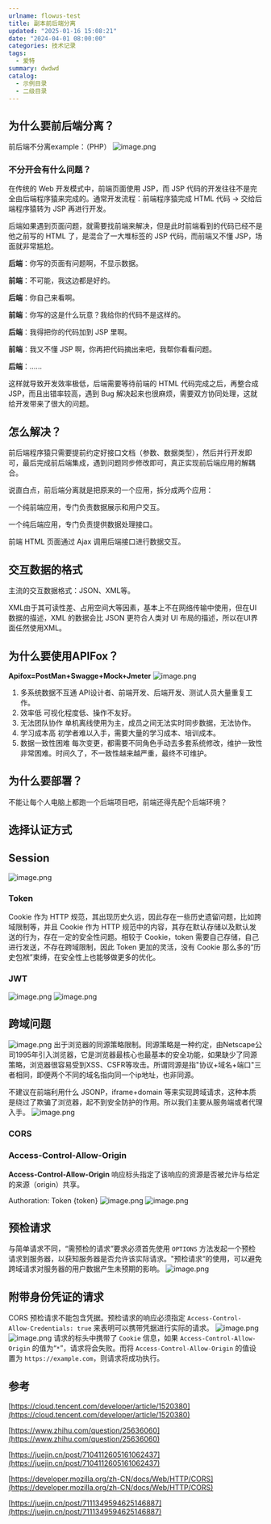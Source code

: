 ```yaml
---
urlname: flowus-test
title: 副本前后端分离
updated: "2025-01-16 15:08:21"
date: "2024-04-01 08:00:00"
categories: 技术记录
tags:
  - 爱特
summary: dwdwd
catalog:
  - 示例目录
  - 二级目录
---
```


## 为什么要前后端分离？

前后端不分离example：（PHP）
![image.png](https://image.1874.cool/elog-docs-images/d56c3afe31330bf656189ae0c837542a.png)

### 不分开会有什么问题？

在传统的 Web 开发模式中，前端页面使用 JSP，而 JSP 代码的开发往往不是完全由后端程序猿来完成的。通常开发流程：前端程序猿完成 HTML 代码 → 交给后端程序猿转为 JSP 再进行开发。

后端如果遇到页面问题，就需要找前端来解决，但是此时前端看到的代码已经不是他之前写的 HTML 了，是混合了一大堆标签的 JSP 代码，而前端又不懂 JSP，场面就非常尴尬。

**后端**：你写的页面有问题啊，不显示数据。

**前端**：不可能，我这边都是好的。

**后端**：你自己来看啊。

**前端**：你写的这是什么玩意？我给你的代码不是这样的。

**后端**：我得把你的代码加到 JSP 里啊。

**前端**：我又不懂 JSP 啊，你再把代码摘出来吧，我帮你看看问题。

**后端**：......

这样就导致开发效率极低，后端需要等待前端的 HTML 代码完成之后，再整合成 JSP，而且出错率较高，遇到 Bug 解决起来也很麻烦，需要双方协同处理，这就给开发带来了很大的问题。

## 怎么解决？

前后端程序猿只需要提前约定好接口文档（参数、数据类型），然后并行开发即可，最后完成前后端集成，遇到问题同步修改即可，真正实现前后端应用的解耦合。

说直白点，前后端分离就是把原来的一个应用，拆分成两个应用：

一个纯前端应用，专门负责数据展示和用户交互。

一个纯后端应用，专门负责提供数据处理接口。

前端 HTML 页面通过 Ajax 调用后端接口进行数据交互。

## 交互数据的格式

主流的交互数据格式：JSON、XML等。

XML由于其可读性差、占用空间大等因素，基本上不在网络传输中使用，但在UI数据的描述，XML 的数据会比 JSON 更符合人类对 UI 布局的描述，所以在UI界面任然使用XML。

## 为什么要使用APIFox？

**Apifox=PostMan+Swagge+Mock+Jmeter**
![image.png](https://image.1874.cool/elog-docs-images/547fe9f200bad269657925c6accbe553.png)

1. 多系统数据不互通
   API设计者、前端开发、后端开发、测试人员大量重复工作。
1. 效率低
   可视化程度低、操作不友好。
1. 无法团队协作
   单机离线使用为主，成员之间无法实时同步数据，无法协作。
1. 学习成本高
   初学者难以入手，需要大量的学习成本、培训成本。
1. 数据一致性困难
   每次变更，都需要不同角色手动去多套系统修改，维护一致性非常困难。时间久了，不一致性越来越严重，最终不可维护。

## 为什么要部署？

不能让每个人电脑上都跑一个后端项目吧，前端还得先配个后端环境？

## 选择认证方式

## Session

![image.png](https://image.1874.cool/elog-docs-images/a60b041a85fd13e185312d57b922a5f4.png)

### Token

Cookie 作为 HTTP 规范，其出现历史久远，因此存在一些历史遗留问题，比如跨域限制等，并且 Cookie 作为 HTTP 规范中的内容，其存在默认存储以及默认发送的行为，存在一定的安全性问题。相较于 Cookie，token 需要自己存储，自己进行发送，不存在跨域限制，因此 Token 更加的灵活，没有 Cookie 那么多的“历史包袱”束缚，在安全性上也能够做更多的优化。

### JWT

![image.png](https://image.1874.cool/elog-docs-images/1f4476016ac15f5b159d3cff134d86d8.png)
![image.png](https://image.1874.cool/elog-docs-images/313b6e410f3b1f4d05137cbefe8799d0.png)

## 跨域问题

![image.png](https://image.1874.cool/elog-docs-images/86717812cd3884f6b284b72e48cd9666.png)
出于浏览器的同源策略限制。同源策略是一种约定，由Netscape公司1995年引入浏览器，它是浏览器最核心也最基本的安全功能，如果缺少了同源策略，浏览器很容易受到XSS、CSFR等攻击。所谓同源是指"协议+域名+端口"三者相同，即便两个不同的域名指向同一个ip地址，也非同源。

不建议在前端利用什么 JSONP，iframe+domain 等来实现跨域请求，这种本质是绕过了欺骗了浏览器，起不到安全防护的作用。所以我们主要从服务端或者代理入手。
![image.png](https://image.1874.cool/elog-docs-images/db18627d9cb8b6b711cbc67c8dc59dfb.png)

### CORS

### Access-Control-Allow-Origin

**Access-Control-Allow-Origin** 响应标头指定了该响应的资源是否被允许与给定的来源（origin）共享。

Authoration: Token {token}
![image.png](https://image.1874.cool/elog-docs-images/9a88e6c2ff8a01f61faa7b28fc7814d3.png)
![image.png](https://image.1874.cool/elog-docs-images/3378ee5839a95d8cdd2db34654676389.png)

## 预检请求

与简单请求不同，“需预检的请求”要求必须首先使用 `OPTIONS` 方法发起一个预检请求到服务器，以获知服务器是否允许该实际请求。"预检请求“的使用，可以避免跨域请求对服务器的用户数据产生未预期的影响。
![image.png](https://image.1874.cool/elog-docs-images/53058e3a0aadf053d24f1428be203859.png)

## 附带身份凭证的请求

CORS 预检请求不能包含凭据。预检请求的响应必须指定 `Access-Control-Allow-Credentials: true` 来表明可以携带凭据进行实际的请求。
![image.png](https://image.1874.cool/elog-docs-images/12757093229734cf0b23f81218e3a19b.png)
![image.png](https://image.1874.cool/elog-docs-images/1b4cf9550672eed3cdefabfa8447045a.png)
请求的标头中携带了 `Cookie` 信息，如果 `Access-Control-Allow-Origin` 的值为“`*`”，请求将会失败。而将 `Access-Control-Allow-Origin` 的值设置为 `https://example.com`，则请求将成功执行。

## 参考

[https://cloud.tencent.com/developer/article/1520380](https://cloud.tencent.com/developer/article/1520380)

[https://www.zhihu.com/question/25636060](https://www.zhihu.com/question/25636060)

[https://juejin.cn/post/7104112605161062437](https://juejin.cn/post/7104112605161062437)

[https://developer.mozilla.org/zh-CN/docs/Web/HTTP/CORS](https://developer.mozilla.org/zh-CN/docs/Web/HTTP/CORS)

[https://juejin.cn/post/7111349594625146887](https://juejin.cn/post/7111349594625146887)

